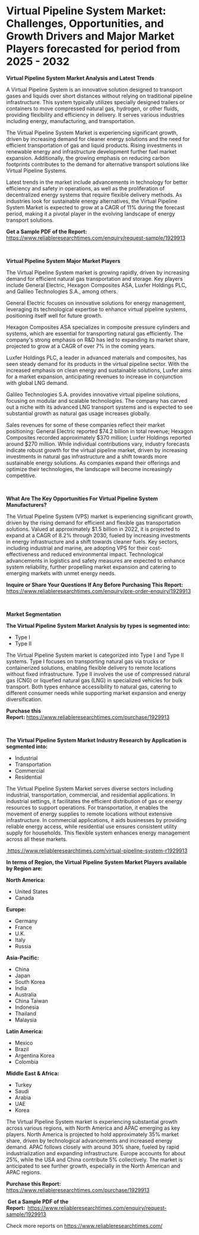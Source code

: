 <p><h1>Virtual Pipeline System Market: Challenges, Opportunities, and Growth Drivers and Major Market Players forecasted for period from 2025 - 2032</h1></p><p><strong>Virtual Pipeline System Market Analysis and Latest Trends</strong></p>
<p><p>A Virtual Pipeline System is an innovative solution designed to transport gases and liquids over short distances without relying on traditional pipeline infrastructure. This system typically utilizes specially designed trailers or containers to move compressed natural gas, hydrogen, or other fluids, providing flexibility and efficiency in delivery. It serves various industries including energy, manufacturing, and transportation.</p><p>The Virtual Pipeline System Market is experiencing significant growth, driven by increasing demand for cleaner energy solutions and the need for efficient transportation of gas and liquid products. Rising investments in renewable energy and infrastructure development further fuel market expansion. Additionally, the growing emphasis on reducing carbon footprints contributes to the demand for alternative transport solutions like Virtual Pipeline Systems.</p><p>Latest trends in the market include advancements in technology for better efficiency and safety in operations, as well as the proliferation of decentralized energy systems that require flexible delivery methods. As industries look for sustainable energy alternatives, the Virtual Pipeline System Market is expected to grow at a CAGR of 11% during the forecast period, making it a pivotal player in the evolving landscape of energy transport solutions.</p></p>
<p><strong>Get a Sample PDF of the Report:&nbsp;</strong> <a href="https://www.reliableresearchtimes.com/enquiry/request-sample/1929913?utm_campaign=3585&utm_medium=2&utm_source=Github&utm_content=ia&utm_term=29032025&utm_id=virtual-pipeline-system">https://www.reliableresearchtimes.com/enquiry/request-sample/1929913</a></p>
<p>&nbsp;</p>
<p><strong>Virtual Pipeline System Major Market Players</strong></p>
<p><p>The Virtual Pipeline System market is growing rapidly, driven by increasing demand for efficient natural gas transportation and storage. Key players include General Electric, Hexagon Composites ASA, Luxfer Holdings PLC, and Galileo Technologies S.A., among others.</p><p>General Electric focuses on innovative solutions for energy management, leveraging its technological expertise to enhance virtual pipeline systems, positioning itself well for future growth.</p><p>Hexagon Composites ASA specializes in composite pressure cylinders and systems, which are essential for transporting natural gas efficiently. The company's strong emphasis on R&D has led to expanding its market share, projected to grow at a CAGR of over 7% in the coming years.</p><p>Luxfer Holdings PLC, a leader in advanced materials and composites, has seen steady demand for its products in the virtual pipeline sector. With the increased emphasis on clean energy and sustainable solutions, Luxfer aims for a market expansion, anticipating revenues to increase in conjunction with global LNG demand.</p><p>Galileo Technologies S.A. provides innovative virtual pipeline solutions, focusing on modular and scalable technologies. The company has carved out a niche with its advanced LNG transport systems and is expected to see substantial growth as natural gas usage increases globally.</p><p>Sales revenues for some of these companies reflect their market positioning: General Electric reported $74.2 billion in total revenue; Hexagon Composites recorded approximately $370 million; Luxfer Holdings reported around $270 million. While individual contributions vary, industry forecasts indicate robust growth for the virtual pipeline market, driven by increasing investments in natural gas infrastructure and a shift towards more sustainable energy solutions. As companies expand their offerings and optimize their technologies, the landscape will become increasingly competitive.</p></p>
<p>&nbsp;</p>
<p><strong>What Are The Key Opportunities For Virtual Pipeline System Manufacturers?</strong></p>
<p><p>The Virtual Pipeline System (VPS) market is experiencing significant growth, driven by the rising demand for efficient and flexible gas transportation solutions. Valued at approximately $1.5 billion in 2022, it is projected to expand at a CAGR of 8.2% through 2030, fueled by increasing investments in energy infrastructure and a shift towards cleaner fuels. Key sectors, including industrial and marine, are adopting VPS for their cost-effectiveness and reduced environmental impact. Technological advancements in logistics and safety measures are expected to enhance system reliability, further propelling market expansion and catering to emerging markets with unmet energy needs.</p></p>
<p><strong>Inquire or Share Your Questions If Any Before Purchasing This Report:</strong> <a href="https://www.reliableresearchtimes.com/enquiry/pre-order-enquiry/1929913?utm_campaign=3585&utm_medium=2&utm_source=Github&utm_content=ia&utm_term=29032025&utm_id=virtual-pipeline-system">https://www.reliableresearchtimes.com/enquiry/pre-order-enquiry/1929913</a></p>
<p>&nbsp;</p>
<p><strong>Market Segmentation</strong></p>
<p><strong>The Virtual Pipeline System Market Analysis by types is segmented into:</strong></p>
<p><ul><li>Type I</li><li>Type II</li></ul></p>
<p><p>The Virtual Pipeline System market is categorized into Type I and Type II systems. Type I focuses on transporting natural gas via trucks or containerized solutions, enabling flexible delivery to remote locations without fixed infrastructure. Type II involves the use of compressed natural gas (CNG) or liquefied natural gas (LNG) in specialized vehicles for bulk transport. Both types enhance accessibility to natural gas, catering to different consumer needs while supporting market expansion and energy diversification.</p></p>
<p><strong>Purchase this Report:&nbsp;</strong><a href="https://www.reliableresearchtimes.com/purchase/1929913?utm_campaign=3585&utm_medium=2&utm_source=Github&utm_content=ia&utm_term=29032025&utm_id=virtual-pipeline-system">https://www.reliableresearchtimes.com/purchase/1929913</a></p>
<p>&nbsp;</p>
<p><strong>The Virtual Pipeline System Market Industry Research by Application is segmented into:</strong></p>
<p><ul><li>Industrial</li><li>Transportation</li><li>Commercial</li><li>Residential</li></ul></p>
<p><p>The Virtual Pipeline System Market serves diverse sectors including industrial, transportation, commercial, and residential applications. In industrial settings, it facilitates the efficient distribution of gas or energy resources to support operations. For transportation, it enables the movement of energy supplies to remote locations without extensive infrastructure. In commercial applications, it aids businesses by providing reliable energy access, while residential use ensures consistent utility supply for households. This flexible system enhances energy management across all these markets.</p></p>
<p><a href="https://www.reliableresearchtimes.com/virtual-pipeline-system-r1929913?utm_campaign=3585&utm_medium=2&utm_source=Github&utm_content=ia&utm_term=29032025&utm_id=virtual-pipeline-system">&nbsp;https://www.reliableresearchtimes.com/virtual-pipeline-system-r1929913</a></p>
<p><strong>In terms of Region, the Virtual Pipeline System Market Players available by Region are:</strong></p>
<p>
    <p> <strong> North America: </strong>
        <ul>
            <li>United States</li>
            <li>Canada</li>
        </ul>
        </p> 
    <p> <strong> Europe: </strong>
        <ul>
            <li>Germany</li>
            <li>France</li>
            <li>U.K.</li>
            <li>Italy</li>
            <li>Russia</li>
        </ul>
        </p> 
    <p> <strong> Asia-Pacific: </strong>
        <ul>
            <li>China</li>
            <li>Japan</li>
            <li>South Korea</li>
            <li>India</li>
            <li>Australia</li>
            <li>China Taiwan</li>
            <li>Indonesia</li>
            <li>Thailand</li>
            <li>Malaysia</li>
        </ul>
        </p> 
    <p> <strong> Latin America: </strong>
        <ul>
            <li>Mexico</li>
            <li>Brazil</li>
            <li>Argentina Korea</li>
            <li>Colombia</li>
        </ul>
        </p> 
    <p> <strong> Middle East & Africa: </strong>
        <ul>
            <li>Turkey</li>
            <li>Saudi</li>
            <li>Arabia</li>
            <li>UAE</li>
            <li>Korea</li>
        </ul>
    </p>
    </p>
<p><p>The Virtual Pipeline System market is experiencing substantial growth across various regions, with North America and APAC emerging as key players. North America is projected to hold approximately 35% market share, driven by technological advancements and increased energy demand. APAC follows closely with around 30% share, fueled by rapid industrialization and expanding infrastructure. Europe accounts for about 25%, while the USA and China contribute 5% collectively. The market is anticipated to see further growth, especially in the North American and APAC regions.</p></p>
<p><strong>Purchase this Report: </strong><a href="https://www.reliableresearchtimes.com/purchase/1929913?utm_campaign=3585&utm_medium=2&utm_source=Github&utm_content=ia&utm_term=29032025&utm_id=virtual-pipeline-system">https://www.reliableresearchtimes.com/purchase/1929913</a></p>
<p>&nbsp;<strong>Get a Sample PDF of the Report:&nbsp;&nbsp;</strong><a href="https://www.reliableresearchtimes.com/enquiry/request-sample/1929913?utm_campaign=3585&utm_medium=2&utm_source=Github&utm_content=ia&utm_term=29032025&utm_id=virtual-pipeline-system">https://www.reliableresearchtimes.com/enquiry/request-sample/1929913</a></p>
<p><strong></strong></p>
<p>Check more reports on <a href="https://www.reliableresearchtimes.com/?utm_campaign=3585&utm_medium=2&utm_source=Github&utm_content=ia&utm_term=29032025&utm_id=virtual-pipeline-system">https://www.reliableresearchtimes.com/</a></p>